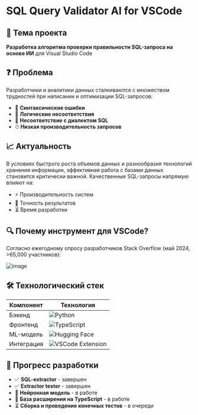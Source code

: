 # SQL Query Validator AI for VSCode

## 🎯 Тема проекта
**Разработка алгоритма проверки правильности SQL-запроса на основе ИИ** для Visual Studio Code

## ❓ Проблема
Разработчики и аналитики данных сталкиваются с множеством трудностей при написании и оптимизации SQL-запросов:

- 🚨 **Синтаксические ошибки**
- 🧠 **Логические несоответствия**
- 💬 **Несоответствие с диалектом SQL**
- ⏱ **Низкая производительность запросов**

## 📈 Актуальность
В условиях быстрого роста объемов данных и разнообразия технологий хранения информации, эффективная работа с базами данных становится критически важной. Качественные SQL-запросы напрямую влияют на:

- ⚡ Производительность систем
- 🎯 Точность результатов
- ⏳ Время разработки

## 🔍 Почему инструмент для VSCode?
Согласно ежегодному опросу разработчиков Stack Overflow (май 2024, >65,000 участников):

![image](https://github.com/user-attachments/assets/290422ee-578d-4b57-91a8-9bec16a60f73)

## 🛠 Технологический стек
| Компонент       | Технология                          |
|-----------------|-------------------------------------|
| Бэкенд         | ![Python](https://img.shields.io/badge/Python-3776AB?style=for-the-badge&logo=python&logoColor=white)                        |
| Фронтенд       | ![TypeScript](https://img.shields.io/badge/TypeScript-3178C6?style=for-the-badge&logo=typescript&logoColor=white)                          |
| ML-модель      | ![Hugging Face](https://img.shields.io/badge/Hugging_Face-FFD21E?style=for-the-badge&logo=huggingface&logoColor=black)             |
| Интеграция     | ![VSCode Extension](https://img.shields.io/badge/Visual_Studio_Code-007ACC?style=for-the-badge&logo=visual-studio-code&logoColor=white)               |

## 📌 Прогресс разработки
- ✅ **SQL-extractor** - завершен
- ✅ **Extractor tester** - завершен
- 🚧 **Нейронная модель** - в работе
- 🚧 **База расширения на TypeScript** - в работе
- ⏳ **Сборка и проведение конечных тестов** - в очереди
